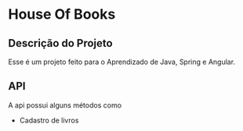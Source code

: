 # House Of Books

## Descrição do Projeto

Esse é um projeto feito para o Aprendizado de Java, Spring e Angular.

## API

A api possui alguns métodos como 

* Cadastro de livros







